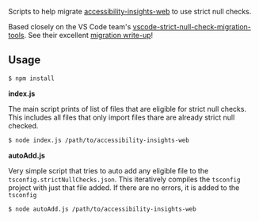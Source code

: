 Scripts to help migrate [accessibility-insights-web](https://github.com/microsoft/accessibility-insights-web) to use strict null checks.

Based closely on the VS Code team's [vscode-strict-null-check-migration-tools](https://github.com/mjbvz/vscode-strict-null-check-migration-tools). See their excellent [migration write-up](https://code.visualstudio.com/blogs/2019/05/23/strict-null)!

## Usage

```bash
$ npm install
```

**index.js**

The main script prints of list of files that are eligible for strict null checks. This includes all files that only import files thare are already strict null checked. 

```bash
$ node index.js /path/to/accessibility-insights-web
```

**autoAdd.js**

Very simple script that tries to auto add any eligible file to the `tsconfig.strictNullChecks.json`. This iteratively compiles the `tsconfig` project with just that file added. If there are no errors, it is added to the `tsconfig`

```bash
$ node autoAdd.js /path/to/accessibility-insights-web
```
